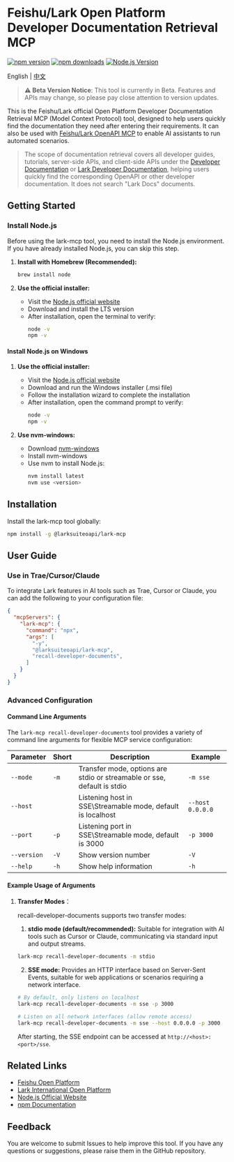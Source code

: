 # Feishu/Lark Open Platform Developer Documentation Retrieval MCP

[![npm version](https://img.shields.io/npm/v/@larksuiteoapi/lark-mcp.svg)](https://www.npmjs.com/package/@larksuiteoapi/lark-mcp)
[![npm downloads](https://img.shields.io/npm/dm/@larksuiteoapi/lark-mcp.svg)](https://www.npmjs.com/package/@larksuiteoapi/lark-mcp)
[![Node.js Version](https://img.shields.io/node/v/@larksuiteoapi/lark-mcp.svg)](https://nodejs.org/)

English | [中文](./README_RECALL_ZH.md)

> **⚠️ Beta Version Notice**: This tool is currently in Beta. Features and APIs may change, so please pay close attention to version updates.

This is the Feishu/Lark official Open Platform Developer Documentation Retrieval MCP (Model Context Protocol) tool, designed to help users quickly find the documentation they need after entering their requirements. It can also be used with [Feishu/Lark OpenAPI MCP](./README_ZH.md) to enable AI assistants to run automated scenarios.

> The scope of documentation retrieval covers all developer guides, tutorials, server-side APIs, and client-side APIs under the [Developer Documentation](https://open.feishu.cn/document/home/index) or [Lark Developer Documentation](https://open.larksuite.com/document/home/index), helping users quickly find the corresponding OpenAPI or other developer documentation. It does not search "Lark Docs" documents.

## Getting Started

### Install Node.js

Before using the lark-mcp tool, you need to install the Node.js environment. If you have already installed Node.js, you can skip this step.
1. **Install with Homebrew (Recommended):**

   ```bash
   brew install node
   ```

2. **Use the official installer:**
   - Visit the [Node.js official website](https://nodejs.org/)
   - Download and install the LTS version
   - After installation, open the terminal to verify:
     ```bash
     node -v
     npm -v
     ```

#### Install Node.js on Windows

1. **Use the official installer:**

   - Visit the [Node.js official website](https://nodejs.org/)
   - Download and run the Windows installer (.msi file)
   - Follow the installation wizard to complete the installation
   - After installation, open the command prompt to verify:
     ```bash
     node -v
     npm -v
     ```

2. **Use nvm-windows:**
   - Download [nvm-windows](https://github.com/coreybutler/nvm-windows/releases)
   - Install nvm-windows
   - Use nvm to install Node.js:
     ```bash
     nvm install latest
     nvm use <version>
     ```

## Installation

Install the lark-mcp tool globally:

```bash
npm install -g @larksuiteoapi/lark-mcp
```

## User Guide

### Use in Trae/Cursor/Claude

To integrate Lark features in AI tools such as Trae, Cursor or Claude, you can add the following to your configuration file:

```json
{
  "mcpServers": {
    "lark-mcp": {
      "command": "npx",
      "args": [
        "-y",
        "@larksuiteoapi/lark-mcp",
        "recall-developer-documents",
      ]
    }
  }
}
```

### Advanced Configuration

#### Command Line Arguments

The `lark-mcp recall-developer-documents` tool provides a variety of command line arguments for flexible MCP service configuration:

| Parameter | Short | Description | Example |
|------|------|------|------|
| `--mode` | `-m` | Transfer mode, options are stdio or streamable or sse, default is stdio | `-m sse` |
| `--host` |  | Listening host in SSE\Streamable mode, default is localhost | `--host 0.0.0.0` |
| `--port` | `-p` | Listening port in SSE\Streamable mode, default is 3000 | `-p 3000` |
| `--version` | `-V` | Show version number | `-V` |
| `--help` | `-h` | Show help information | `-h` |

#### Example Usage of Arguments

1. **Transfer Modes**：

    recall-developer-documents supports two transfer modes:

    1. **stdio mode (default/recommended):** Suitable for integration with AI tools such as Cursor or Claude, communicating via standard input and output streams.
      ```bash
      lark-mcp recall-developer-documents -m stdio
      ```

    2. **SSE mode:** Provides an HTTP interface based on Server-Sent Events, suitable for web applications or scenarios requiring a network interface.
      
      ```bash
      # By default, only listens on localhost
      lark-mcp recall-developer-documents -m sse -p 3000
      
      # Listen on all network interfaces (allow remote access)
      lark-mcp recall-developer-documents -m sse --host 0.0.0.0 -p 3000
      ```
      
      After starting, the SSE endpoint can be accessed at `http://<host>:<port>/sse`.

## Related Links

- [Feishu Open Platform](https://open.feishu.cn/)
- [Lark International Open Platform](https://open.larksuite.com/)
- [Node.js Official Website](https://nodejs.org/)
- [npm Documentation](https://docs.npmjs.com/)

## Feedback

You are welcome to submit Issues to help improve this tool. If you have any questions or suggestions, please raise them in the GitHub repository.
